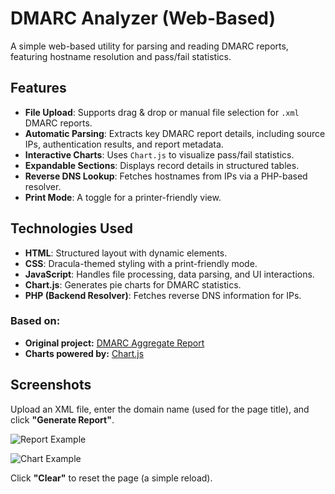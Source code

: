 # DMARC Analyzer (Web-Based)

A simple web-based utility for parsing and reading DMARC reports, featuring hostname resolution and pass/fail statistics.

## Features
- **File Upload**: Supports drag & drop or manual file selection for `.xml` DMARC reports.
- **Automatic Parsing**: Extracts key DMARC report details, including source IPs, authentication results, and report metadata.
- **Interactive Charts**: Uses `Chart.js` to visualize pass/fail statistics.
- **Expandable Sections**: Displays record details in structured tables.
- **Reverse DNS Lookup**: Fetches hostnames from IPs via a PHP-based resolver.
- **Print Mode**: A toggle for a printer-friendly view.


## Technologies Used
- **HTML**: Structured layout with dynamic elements.
- **CSS**: Dracula-themed styling with a print-friendly mode.
- **JavaScript**: Handles file processing, data parsing, and UI interactions.
- **Chart.js**: Generates pie charts for DMARC statistics.
- **PHP (Backend Resolver)**: Fetches reverse DNS information for IPs.


### Based on:
- **Original project:** [DMARC Aggregate Report](https://github.com/Leproide/DMARC-Aggregate-Report)  
- **Charts powered by:** [Chart.js](https://github.com/chartjs)


## Screenshots

Upload an XML file, enter the domain name (used for the page title), and click **"Generate Report"**.

![Report Example](https://github.com/user-attachments/assets/82c97ae3-533c-46f1-9711-a0a60d1c66f3)  

![Chart Example](https://github.com/user-attachments/assets/9a074181-a1d9-468c-88ca-13572f8519ae)  

Click **"Clear"** to reset the page (a simple reload).  
